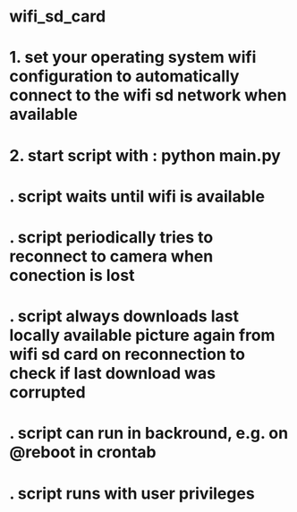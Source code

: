 # wifi_sd_card
# 1. set your operating system wifi configuration to automatically connect to the wifi sd network when available
# 2. start script with : python main.py
#		. script waits until wifi is available 
#		. script periodically tries to reconnect to camera when conection is lost
#		. script always downloads last locally available picture again from wifi sd card  on reconnection to check if last download was corrupted
#		. script can run in backround, e.g. on @reboot in crontab
#		. script runs with user privileges

